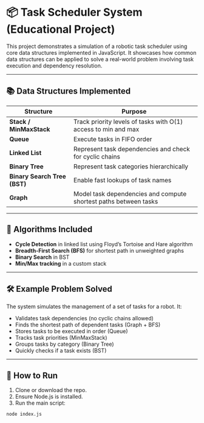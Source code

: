 # 📦 Task Scheduler System (Educational Project)

This project demonstrates a simulation of a robotic task scheduler using core data structures implemented in JavaScript. It showcases how common data structures can be applied to solve a real-world problem involving task execution and dependency resolution.

---

## 📚 Data Structures Implemented

| Structure | Purpose |
|----------|---------|
| **Stack / MinMaxStack** | Track priority levels of tasks with O(1) access to min and max |
| **Queue** | Execute tasks in FIFO order |
| **Linked List** | Represent task dependencies and check for cyclic chains |
| **Binary Tree** | Represent task categories hierarchically |
| **Binary Search Tree (BST)** | Enable fast lookups of task names |
| **Graph** | Model task dependencies and compute shortest paths between tasks |

---

## 🧠 Algorithms Included

- **Cycle Detection** in linked list using Floyd’s Tortoise and Hare algorithm
- **Breadth-First Search (BFS)** for shortest path in unweighted graphs
- **Binary Search** in BST
- **Min/Max tracking** in a custom stack

---

## 🛠 Example Problem Solved

The system simulates the management of a set of tasks for a robot. It:

- Validates task dependencies (no cyclic chains allowed)
- Finds the shortest path of dependent tasks (Graph + BFS)
- Stores tasks to be executed in order (Queue)
- Tracks task priorities (MinMaxStack)
- Groups tasks by category (Binary Tree)
- Quickly checks if a task exists (BST)

---

## 🚀 How to Run

1. Clone or download the repo.
2. Ensure Node.js is installed.
3. Run the main script:

```bash
node index.js
```
